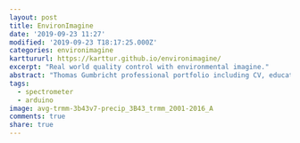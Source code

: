 ```yaml
---
layout: post
title: EnvironImagine
date: '2019-09-23 11:27'
modified: '2019-09-23 T18:17:25.000Z'
categories: environimagine
karttururl: https://karttur.github.io/environimagine/
excerpt: "Real world quality control with environmental imagine."
abstract: "Thomas Gumbricht professional portfolio including CV, education, work experience, projects, publications, teaching, supervision, talks, etc"
tags:
  - spectrometer
  - arduino
image: avg-trmm-3b43v7-precip_3B43_trmm_2001-2016_A
comments: true
share: true
---
```

